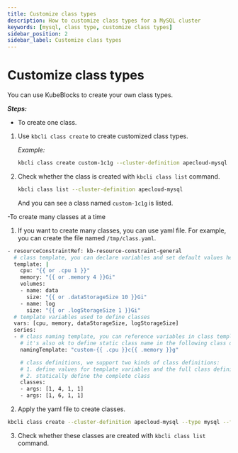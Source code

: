 ```yaml
---
title: Customize class types
description: How to customize class types for a MySQL cluster
keywords: [mysql, class type, customize class types]
sidebar_position: 2
sidebar_label: Customize class types
---
```


# Customize class types

You can use KubeBlocks to create your own class types.

***Steps:***

- To create one class.

1. Use `kbcli class create` to create customized class types.

   *Example:*

   ```bash
   kbcli class create custom-1c1g --cluster-definition apecloud-mysql --type mysql --constraint kb-resource-constraint-general --cpu 1 --memory 1Gi --storage name=data,size=10Gi
   ```

2. Check whether the class is created with `kbcli class list` command.

    ```bash
    kbcli class list --cluster-definition apecloud-mysql  
    ```

    And you can see a class named `custom-1c1g` is listed.

-To create many classes at a time

1. If you want to create many classes, you can use yaml file.
For example, you can create the file named `/tmp/class.yaml`.

```bash
- resourceConstraintRef: kb-resource-constraint-general
  # class template, you can declare variables and set default values here
  template: |
    cpu: "{{ or .cpu 1 }}"
    memory: "{{ or .memory 4 }}Gi"
    volumes:
    - name: data
      size: "{{ or .dataStorageSize 10 }}Gi"
    - name: log
      size: "{{ or .logStorageSize 1 }}Gi"
  # template variables used to define classes
  vars: [cpu, memory, dataStorageSize, logStorageSize]
  series:
  - # class naming template, you can reference variables in class template
    # it's also ok to define static class name in the following class definitions
    namingTemplate: "custom-{{ .cpu }}c{{ .memory }}g"

    # class definitions, we support two kinds of class definitions:
    # 1. define values for template variables and the full class definition will be dynamically rendered
    # 2. statically define the complete class
    classes:
    - args: [1, 4, 1, 1]
    - args: [1, 6, 1, 1]
```

2. Apply the yaml file to create classes.

```bash
kbcli class create --cluster-definition apecloud-mysql --type mysql --file /tmp/class.yaml
```

3. Check whether these classes are created with `kbcli class list` command.
